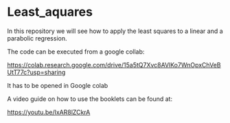 # Least_aquares
In this repository we will see how to apply the least squares to a linear and a parabolic regression.

The code can be executed from a google collab:

https://colab.research.google.com/drive/15a5tQ7Xvc8AVlKo7WnOpxChVeBUtT77c?usp=sharing

It has to be opened in Google colab

A video guide on how to use the booklets can be found at:

https://youtu.be/IxAR8lZCkrA

